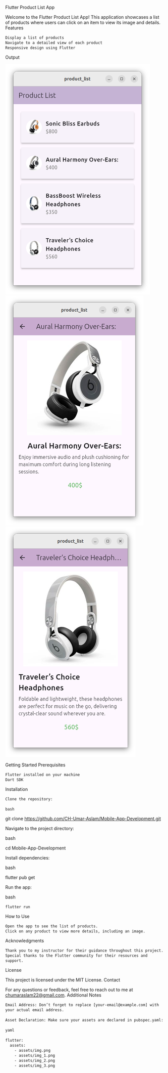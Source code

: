 Flutter Product List App

Welcome to the Flutter Product List App! This application showcases a list of products where users can click on an item to view its image and details.
Features

    Display a list of products
    Navigate to a detailed view of each product
    Responsive design using Flutter

Output


![Product Detail Screenshot](assets/screen_1.png)
![Screen 2](assets/screen_2.png)
![Screen 3](assets/screen_3.png)


Getting Started
Prerequisites

    Flutter installed on your machine
    Dart SDK

Installation

    Clone the repository:

    bash

git clone https://github.com/CH-Umar-Aslam/Mobile-App-Development.git

Navigate to the project directory:

bash

cd Mobile-App-Development

Install dependencies:

bash

flutter pub get

Run the app:

bash

    flutter run

How to Use

    Open the app to see the list of products.
    Click on any product to view more details, including an image.

Acknowledgments

    Thank you to my instructor for their guidance throughout this project.
    Special thanks to the Flutter community for their resources and support.

License

This project is licensed under the MIT License.
Contact

For any questions or feedback, feel free to reach out to me at chumaraslam22@gmail.com.
Additional Notes

    Email Address: Don’t forget to replace [your-email@example.com] with your actual email address.

    Asset Declaration: Make sure your assets are declared in pubspec.yaml:

    yaml

    flutter:
      assets:
        - assets/img.png
        - assets/img_1.png
        - assets/img_2.png
        - assets/img_3.png


 
